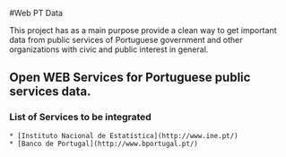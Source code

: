 #Web PT Data

This project has as a main purpose provide a clean way to get important data from public services of Portuguese government
and other organizations with civic and public interest in general.
 

## Open WEB Services for Portuguese public services data.


### List of Services to be integrated

	* [Instituto Nacional de Estatística](http://www.ine.pt/)
	* [Banco de Portugal](http://www.bportugal.pt/)

